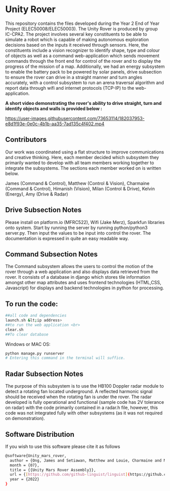 # Unity Rover

This repository contains the files developed during the Year 2 End of Year Project (ELEC50008/ELEC50003). The Unity Rover is produced by group IC-CPA2. The project involves several key constituents to be able to simulate a robot which is capable of making autonomous exploration decisions based on the inputs it received through sensors. Here, the constituents include a vision recognizer to identify shape, type and colour of objects as well as a command web-application which sends movement commands through the front end for control of the rover and to display the progress of the mission of a map. Additionally, we had an energy subsystem to enable the battery pack to be powered by solar panels, drive subsection to ensure the rover can drive in a straight manner and turn angles accurately, with a control subsystem to run an arena traversal algorithm and report data through wifi and internet protocols (TCP-IP) to the web-application. 

**A short video demonstrating the rover's ability to drive straight, turn and identify objects and walls is provided below :**

https://user-images.githubusercontent.com/73653114/182037953-e8d1f93e-0e0c-4b1b-aa35-7ad135c4f402.mp4

## Contributors

Our work was coordinated using a flat structure to improve communications and creative thinking. Here, each member decided which subsystem they primarily wanted to develop with all team members working together to integrate the subsystems. The sections each member worked on is written below. 

James (Command & Control),
Matthew (Control & Vision),
Charmaine (Command & Control),
Himanish (Vision),
Milan (Control & Drive),
Kelvin (Energy),
Amy (Drive & Radar)

## Drive Subsection Notes
Please install on platform.io (MFRC522), Wifi (Jake Merz), Sparkfun libraries onto system. Start by running the server by running python/python3 server.py. Then input the values to be input into control the rover. The documentation is expressed in quite an easy readable way.

## Command Subsection Notes
The Command subsystem allows the users to control the motion of the rover through a web application and also displays data retrieved from the rover. It consists of a database in django which stores tile information amongst other map attributes and uses frontend technologies (HTML,CSS, Javascript) for displays and backend technologies in python for processing.  

## To run the code:
```bash 
##all code and dependencies
launch.sh &lt;ip address>
##to run the web application <br>
clear.sh
##To clear database 
```
Windows or MAC OS:
```bash
python manage.py runserver 
# Entering this command in the terminal will suffice. 
```
## Radar Subsection Notes

The purpose of this subsystem is to use the HB100 Doppler radar module to detect a rotating fan located underground. A reflected harmonic signal should be received when the rotating fan is under the rover. The radar developed is fully operational and functional (sample code has 2V tolerance on radar) with the code primarily contained in a radar.h file, however, this code was not integrated fully with other subsystems (as it was not required on demonstration). 

## Software Distribution 
If you wish to use this software please cite it as follows 
```bash
@software{Unity_mars_rover,
  author = {Ong, James and Setiawan, Matthew and Louie, Charmaine and Mang, Haojian and },
  month = {07},
  title = {{Unity Mars Rover Assembly}},
  url = {[https://github.com/github-linguist/linguist](https://github.com/JamesOngICL/Unity-Mars-Rover)},
  year = {2022}
}
```
